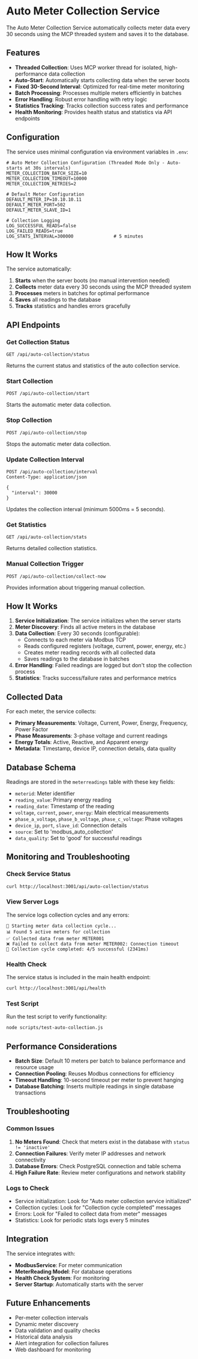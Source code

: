 # Auto Meter Collection Service

The Auto Meter Collection Service automatically collects meter data every 30 seconds using the MCP threaded system and saves it to the database.

## Features

- **Threaded Collection**: Uses MCP worker thread for isolated, high-performance data collection
- **Auto-Start**: Automatically starts collecting data when the server boots
- **Fixed 30-Second Interval**: Optimized for real-time meter monitoring
- **Batch Processing**: Processes multiple meters efficiently in batches
- **Error Handling**: Robust error handling with retry logic
- **Statistics Tracking**: Tracks collection success rates and performance
- **Health Monitoring**: Provides health status and statistics via API endpoints

## Configuration

The service uses minimal configuration via environment variables in `.env`:

```env
# Auto Meter Collection Configuration (Threaded Mode Only - Auto-starts at 30s intervals)
METER_COLLECTION_BATCH_SIZE=10
METER_COLLECTION_TIMEOUT=10000
METER_COLLECTION_RETRIES=2

# Default Meter Configuration
DEFAULT_METER_IP=10.10.10.11
DEFAULT_METER_PORT=502
DEFAULT_METER_SLAVE_ID=1

# Collection Logging
LOG_SUCCESSFUL_READS=false
LOG_FAILED_READS=true
LOG_STATS_INTERVAL=300000               # 5 minutes
```

## How It Works

The service automatically:
1. **Starts** when the server boots (no manual intervention needed)
2. **Collects** meter data every 30 seconds using the MCP threaded system
3. **Processes** meters in batches for optimal performance
4. **Saves** all readings to the database
5. **Tracks** statistics and handles errors gracefully

## API Endpoints

### Get Collection Status
```
GET /api/auto-collection/status
```
Returns the current status and statistics of the auto collection service.

### Start Collection
```
POST /api/auto-collection/start
```
Starts the automatic meter data collection.

### Stop Collection
```
POST /api/auto-collection/stop
```
Stops the automatic meter data collection.

### Update Collection Interval
```
POST /api/auto-collection/interval
Content-Type: application/json

{
  "interval": 30000
}
```
Updates the collection interval (minimum 5000ms = 5 seconds).

### Get Statistics
```
GET /api/auto-collection/stats
```
Returns detailed collection statistics.

### Manual Collection Trigger
```
POST /api/auto-collection/collect-now
```
Provides information about triggering manual collection.

## How It Works

1. **Service Initialization**: The service initializes when the server starts
2. **Meter Discovery**: Finds all active meters in the database
3. **Data Collection**: Every 30 seconds (configurable):
   - Connects to each meter via Modbus TCP
   - Reads configured registers (voltage, current, power, energy, etc.)
   - Creates meter reading records with all collected data
   - Saves readings to the database in batches
4. **Error Handling**: Failed readings are logged but don't stop the collection process
5. **Statistics**: Tracks success/failure rates and performance metrics

## Collected Data

For each meter, the service collects:

- **Primary Measurements**: Voltage, Current, Power, Energy, Frequency, Power Factor
- **Phase Measurements**: 3-phase voltage and current readings
- **Energy Totals**: Active, Reactive, and Apparent energy
- **Metadata**: Timestamp, device IP, connection details, data quality

## Database Schema

Readings are stored in the `meterreadings` table with these key fields:

- `meterid`: Meter identifier
- `reading_value`: Primary energy reading
- `reading_date`: Timestamp of the reading
- `voltage`, `current`, `power`, `energy`: Main electrical measurements
- `phase_a_voltage`, `phase_b_voltage`, `phase_c_voltage`: Phase voltages
- `device_ip`, `port`, `slave_id`: Connection details
- `source`: Set to 'modbus_auto_collection'
- `data_quality`: Set to 'good' for successful readings

## Monitoring and Troubleshooting

### Check Service Status
```bash
curl http://localhost:3001/api/auto-collection/status
```

### View Server Logs
The service logs collection cycles and any errors:
```
🔄 Starting meter data collection cycle...
📊 Found 5 active meters for collection
✅ Collected data from meter METER001
❌ Failed to collect data from meter METER002: Connection timeout
🔄 Collection cycle completed: 4/5 successful (2341ms)
```

### Health Check
The service status is included in the main health endpoint:
```bash
curl http://localhost:3001/api/health
```

### Test Script
Run the test script to verify functionality:
```bash
node scripts/test-auto-collection.js
```

## Performance Considerations

- **Batch Size**: Default 10 meters per batch to balance performance and resource usage
- **Connection Pooling**: Reuses Modbus connections for efficiency
- **Timeout Handling**: 10-second timeout per meter to prevent hanging
- **Database Batching**: Inserts multiple readings in single database transactions

## Troubleshooting

### Common Issues

1. **No Meters Found**: Check that meters exist in the database with `status != 'inactive'`
2. **Connection Failures**: Verify meter IP addresses and network connectivity
3. **Database Errors**: Check PostgreSQL connection and table schema
4. **High Failure Rate**: Review meter configurations and network stability

### Logs to Check

- Service initialization: Look for "Auto meter collection service initialized"
- Collection cycles: Look for "Collection cycle completed" messages
- Errors: Look for "Failed to collect data from meter" messages
- Statistics: Look for periodic stats logs every 5 minutes

## Integration

The service integrates with:

- **ModbusService**: For meter communication
- **MeterReading Model**: For database operations
- **Health Check System**: For monitoring
- **Server Startup**: Automatically starts with the server

## Future Enhancements

- Per-meter collection intervals
- Dynamic meter discovery
- Data validation and quality checks
- Historical data analysis
- Alert integration for collection failures
- Web dashboard for monitoring